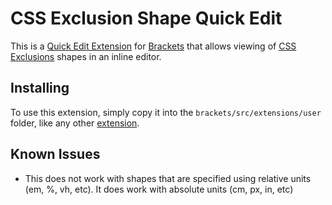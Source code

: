 CSS Exclusion Shape Quick Edit
==============================

This is a [Quick Edit Extension][ExtensionsHOWTO] for [Brackets][Brackets Home] that allows viewing of [CSS Exclusions][CSS Exclusions Spec] shapes in an inline editor.

Installing
----------

To use this extension, simply copy it into the `brackets/src/extensions/user` folder, like any other [extension][Brackets Extensions].

Known Issues
------------

* This does not work with shapes that are specified using relative units (em, %, vh, etc). It does work with absolute units (cm, px, in, etc)

[ExtensionsHOWTO]: https://github.com/adobe/brackets/wiki/How%20to%20write%20extensions
[Brackets Home]: http://brackets.io/
[CSS Exclusions Spec]:  http://dev.w3.org/csswg/css3-exclusions/
[Brackets Extensions]: https://github.com/adobe/brackets/wiki/Brackets-Extensions